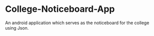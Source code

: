# College-Noticeboard-App
An android application which serves as the noticeboard for the college using Json.
